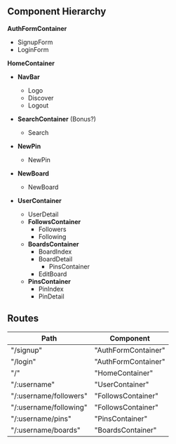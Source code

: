 ## Component Hierarchy

**AuthFormContainer**
  - SignupForm
  - LoginForm

**HomeContainer**

  - **NavBar**
    + Logo
    + Discover
    + Logout

  - **SearchContainer** (Bonus?)
    + Search

  - **NewPin**
    + NewPin

  - **NewBoard**
    + NewBoard

  - **UserContainer**
    + UserDetail
    - **FollowsContainer**
      + Followers
      + Following
    - **BoardsContainer**
      + BoardIndex
      + BoardDetail
        * PinsContainer
      + EditBoard
    - **PinsContainer**
      + PinIndex
      + PinDetail


## Routes

| Path                       | Component           |
|----------------------------|---------------------|
| "/signup"                  | "AuthFormContainer" |
| "/login"                   | "AuthFormContainer" |
| "/"                        | "HomeContainer"     |
| "/:username"               | "UserContainer"     |
| "/:username/followers"     | "FollowsContainer"  |
| "/:username/following"     | "FollowsContainer"  |
| "/:username/pins"          | "PinsContainer"     |
| "/:username/boards"        | "BoardsContainer"   |
